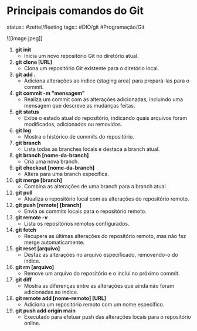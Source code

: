 # Principais comandos do Git
status:: #zettel/fleeting 
tags:: #DIO/git #Programação/Git 

![[image.jpeg]]
1. **git init**
    - Inicia um novo repositório Git no diretório atual.
2. **git clone \[URL]**
    - Clona um repositório Git existente para o diretório local.
3. **git add .**
    - Adiciona alterações ao índice (staging area) para prepará-las para o commit.
4. **git commit -m "mensagem"**
    - Realiza um commit com as alterações adicionadas, incluindo uma mensagem que descreve as mudanças feitas.
5. **git status**
    - Exibe o estado atual do repositório, indicando quais arquivos foram modificados, adicionados ou removidos.
6. **git log**
    - Mostra o histórico de commits do repositório.
7. **git branch**
    - Lista todas as branches locais e destaca a branch atual.
8. **git branch \[nome-da-branch]**
    - Cria uma nova branch.
9. **git checkout \[nome-da-branch]**
    - Altera para uma branch específica.
10. **git merge \[branch]**
    - Combina as alterações de uma branch para a branch atual.
11. **git pull**
    - Atualiza o repositório local com as alterações do repositório remoto.
12. **git push \[remote] \[branch]**
    - Envia os commits locais para o repositório remoto.
13. **git remote -v**
    - Lista os repositórios remotos configurados.
14. **git fetch**
    - Recupera as últimas alterações do repositório remoto, mas não faz merge automaticamente.
15. **git reset [arquivo]**
    - Desfaz as alterações no arquivo especificado, removendo-o do índice.
16. **git rm [arquivo]**
    - Remove um arquivo do repositório e o inclui no próximo commit.
17. **git diff**
    - Mostra as diferenças entre as alterações que ainda não foram adicionadas ao índice.
18. **git remote add \[nome-remoto] \[URL]**
    - Adiciona um repositório remoto com um nome específico.
19. **git push add origin main**
    - Executado para efetuar push das alterações locais para o repositório online.